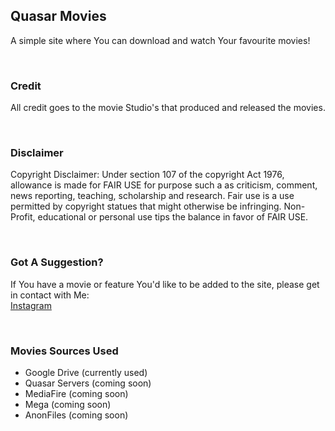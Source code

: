 ## Quasar Movies
A simple site where You can download and watch Your favourite movies!

<br>  

### Credit
All credit goes to the movie Studio's that produced and released the movies.

<br>  

### Disclaimer
Copyright Disclaimer: Under section 107 of the copyright Act 1976, allowance is made for FAIR USE for purpose such a as criticism, comment, news reporting, teaching, scholarship and research. Fair use is a use permitted by copyright statues that might otherwise be infringing. Non-Profit, educational or personal use tips the balance in favor of FAIR USE.

<br>  

### Got A Suggestion?
If You have a movie or feature You'd like to be added to the site, please get in contact with Me:  
[Instagram](https://instagram.com/quasar.developer)  

<br>  

### Movies Sources Used
- Google Drive (currently used)  
- Quasar Servers (coming soon)  
- MediaFire (coming soon)  
- Mega (coming soon)  
- AnonFiles (coming soon)  
